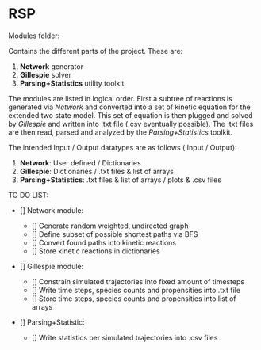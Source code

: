 # RSP
Modules folder:

Contains the different parts of the project. These are:

1. **Network** generator
2. **Gillespie** solver
3. **Parsing+Statistics** utility toolkit

The modules are listed in logical order. First a subtree of reactions is generated via *Network* and converted into a set of kinetic equation for the extended two state model. This set of equation is then plugged and solved by *Gillespie* and written into .txt file (.csv eventually possible). The .txt files are then read, parsed and analyzed by the *Parsing+Statistics* toolkit.

The intended Input / Output datatypes are as follows ( Input / Output):

1. **Network**: User defined / Dictionaries
2. **Gillespie**: Dictionaries / .txt files & list of arrays
3. **Parsing+Statistics**: .txt files & list of arrays / plots & .csv files

TO DO LIST:

 - [] Network module:
   - [] Generate random weighted, undirected graph
   - [] Define subset of possible shortest paths via BFS
   - [] Convert found paths into kinetic reactions
   - [] Store kinetic reactions in dictionaries

 - [] Gillespie module:
   - [] Constrain simulated trajectories into fixed amount of timesteps
   - [] Write time steps, species counts and propensities into .txt file
   - [] Store time steps, species counts and propensities into list of arrays

 - [] Parsing+Statistic:
   - [] Write statistics per simulated trajectories into .csv files